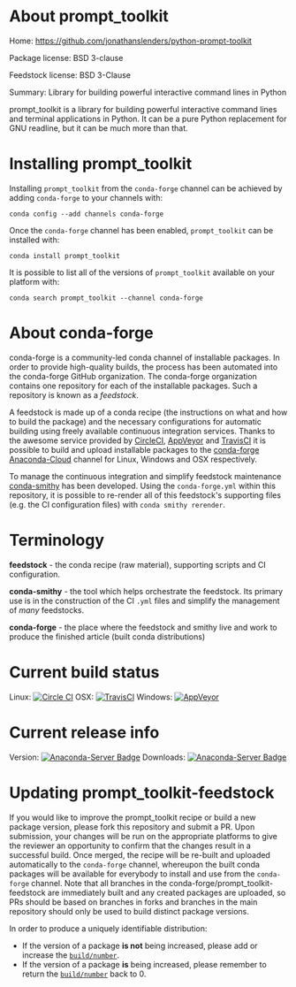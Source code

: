 About prompt_toolkit
====================

Home: https://github.com/jonathanslenders/python-prompt-toolkit

Package license: BSD 3-clause

Feedstock license: BSD 3-Clause

Summary: Library for building powerful interactive command lines in Python

prompt_toolkit is a library for building powerful interactive command
lines and terminal applications in Python. It can be a pure Python
replacement for GNU readline, but it can be much more than that.


Installing prompt_toolkit
=========================

Installing `prompt_toolkit` from the `conda-forge` channel can be achieved by adding `conda-forge` to your channels with:

```
conda config --add channels conda-forge
```

Once the `conda-forge` channel has been enabled, `prompt_toolkit` can be installed with:

```
conda install prompt_toolkit
```

It is possible to list all of the versions of `prompt_toolkit` available on your platform with:

```
conda search prompt_toolkit --channel conda-forge
```



About conda-forge
=================

conda-forge is a community-led conda channel of installable packages.
In order to provide high-quality builds, the process has been automated into the
conda-forge GitHub organization. The conda-forge organization contains one repository
for each of the installable packages. Such a repository is known as a *feedstock*.

A feedstock is made up of a conda recipe (the instructions on what and how to build
the package) and the necessary configurations for automatic building using freely
available continuous integration services. Thanks to the awesome service provided by
[CircleCI](https://circleci.com/), [AppVeyor](http://www.appveyor.com/)
and [TravisCI](https://travis-ci.org/) it is possible to build and upload installable
packages to the [conda-forge](https://anaconda.org/conda-forge)
[Anaconda-Cloud](http://docs.anaconda.org/) channel for Linux, Windows and OSX respectively.

To manage the continuous integration and simplify feedstock maintenance
[conda-smithy](http://github.com/conda-forge/conda-smithy) has been developed.
Using the ``conda-forge.yml`` within this repository, it is possible to re-render all of
this feedstock's supporting files (e.g. the CI configuration files) with ``conda smithy rerender``.


Terminology
===========

**feedstock** - the conda recipe (raw material), supporting scripts and CI configuration.

**conda-smithy** - the tool which helps orchestrate the feedstock.
                   Its primary use is in the construction of the CI ``.yml`` files
                   and simplify the management of *many* feedstocks.

**conda-forge** - the place where the feedstock and smithy live and work to
                  produce the finished article (built conda distributions)

Current build status
====================

Linux: [![Circle CI](https://circleci.com/gh/conda-forge/prompt_toolkit-feedstock.svg?style=shield)](https://circleci.com/gh/conda-forge/prompt_toolkit-feedstock)
OSX: [![TravisCI](https://travis-ci.org/conda-forge/prompt_toolkit-feedstock.svg?branch=master)](https://travis-ci.org/conda-forge/prompt_toolkit-feedstock)
Windows: [![AppVeyor](https://ci.appveyor.com/api/projects/status/github/conda-forge/prompt_toolkit-feedstock?svg=True)](https://ci.appveyor.com/project/conda-forge/prompt-toolkit-feedstock/branch/master)

Current release info
====================
Version: [![Anaconda-Server Badge](https://anaconda.org/conda-forge/prompt_toolkit/badges/version.svg)](https://anaconda.org/conda-forge/prompt_toolkit)
Downloads: [![Anaconda-Server Badge](https://anaconda.org/conda-forge/prompt_toolkit/badges/downloads.svg)](https://anaconda.org/conda-forge/prompt_toolkit)


Updating prompt_toolkit-feedstock
=================================

If you would like to improve the prompt_toolkit recipe or build a new
package version, please fork this repository and submit a PR. Upon submission,
your changes will be run on the appropriate platforms to give the reviewer an
opportunity to confirm that the changes result in a successful build. Once
merged, the recipe will be re-built and uploaded automatically to the
`conda-forge` channel, whereupon the built conda packages will be available for
everybody to install and use from the `conda-forge` channel.
Note that all branches in the conda-forge/prompt_toolkit-feedstock are
immediately built and any created packages are uploaded, so PRs should be based
on branches in forks and branches in the main repository should only be used to
build distinct package versions.

In order to produce a uniquely identifiable distribution:
 * If the version of a package **is not** being increased, please add or increase
   the [``build/number``](http://conda.pydata.org/docs/building/meta-yaml.html#build-number-and-string).
 * If the version of a package **is** being increased, please remember to return
   the [``build/number``](http://conda.pydata.org/docs/building/meta-yaml.html#build-number-and-string)
   back to 0.
